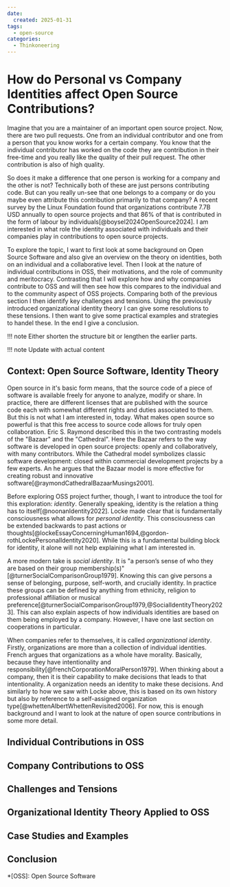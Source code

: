 ```yaml
---
date:
  created: 2025-01-31
tags:
  - open-source
categories:
  - Thinkoneering
---
```

# How do Personal vs Company Identities affect Open Source Contributions?

Imagine that you are a maintainer of an important open source project.
Now, there are two pull requests.
One from an individual contributor and one from a person that you know works for a certain company.
You know that the individual contributor has worked on the code they are contribution in their free-time and you really like the quality of their pull request.
The other contribution is also of high quality.

So does it make a difference that one person is working for a company and the other is not?<!-- more -->
Technically both of these are just persons contributing code.
But can you really un-see that one belongs to a company or do you maybe even attribute this contribution primarily to that company?
A recent survey by the Linux Foundation found that organizations contribute 7.7B USD annually to open source projects and that 86% of that is contributed in the form of labour by individuals[@boysel2024OpenSource2024].
I am interested in what role the identity associated with individuals and their companies play in contributions to open source projects.

To explore the topic, I want to first look at some background on Open Source Software and also give an overview on the theory on identities, both on an individual and a collaborative level.
Then I look at the nature of individual contributions in OSS, their motivations, and the role of community and meritocracy.
Contrasting that I will explore how and why companies contribute to OSS and will then see how this compares to the individual and to the community aspect of OSS projects.
Comparing both of the previous section I then identify key challenges and tensions.
Using the previously introduced organizational identity theory I can give some resolutions to these tensions.
I then want to give some practical examples and strategies to handel these.
In the end I give a conclusion.

!!! note
    Either shorten the structure bit or lengthen the earlier parts.

!!! note
    Update with actual content

## Context: Open Source Software, Identity Theory

Open source in it's basic form means, that the source code of a piece of software is available freely for anyone to analyze, modify or share.
In practice, there are different licenses that are published with the source code each with somewhat different rights and duties associated to them.
But this is not what I am interested in, today.
What makes open source so powerful is that this free access to source code allows for truly open collaboration.
Eric S. Raymond described this in the two contrasting models of the "Bazaar" and the "Cathedral".
Here the Bazaar refers to the way software is developed in open source projects: openly and collaboratively, with many contributors.
While the Cathedral model symbolizes classic software development: closed within commercial development projects by a few experts.
An he argues that the Bazaar model is more effective for creating robust and innovative software[@raymondCathedralBazaarMusings2001].

Before exploring OSS project further, though, I want to introduce the tool for this exploration: _identity_.
Generally speaking, identity is the relation a thing has to itself[@noonanIdentity2022].
Locke made clear that is fundamentally consciousness what allows for _personal identity_.
This consciousness can be extended backwards to past actions or thoughts[@lockeEssayConcerningHuman1694,@gordon-rothLockePersonalIdentity2020].
While this is a fundamental building block for identity, it alone will not help explaining what I am interested in.

A more modern take is _social identity_.
It is "a person’s sense of who they are based on their  group membership(s)"[@turnerSocialComparisonGroup1979].
Knowing this can give persons a sense of belonging, purpose, self-worth, and crucially identity.
In practice these groups can be defined by anything from ethnicity, religion to professional affiliation or musical preference[@turnerSocialComparisonGroup1979,@SocialIdentityTheory2023].
This can also explain aspects of how individuals identities are based on them being employed by a company.
However, I have one last section on cooperations in particular.

When companies refer to themselves, it is called _organizational identity_.
Firstly, organizations are more than a collection of individual identities.
French argues that organizations as a whole have morality.
Basically, because they have intentionality and responsibility[@frenchCorporationMoralPerson1979].
When thinking about a company, then it is their capability to make decisions that leads to that intentionality.
A organization needs an identity to make these decisions.
And similarly to how we saw with Locke above, this is based on its own history but also by reference to a self-assigned organization type[@whettenAlbertWhettenRevisited2006].
For now, this is enough background and I want to look at the nature of open source contributions in some more detail.

## Individual Contributions in OSS

## Company Contributions to OSS

## Challenges and Tensions

## Organizational Identity Theory Applied to OSS

## Case Studies and Examples

## Conclusion

<!-- Abbreviations -->

*[OSS]: Open Source Software
